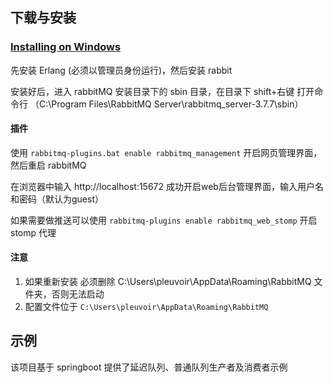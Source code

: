 

## 下载与安装

### [Installing on Windows](https://www.rabbitmq.com/install-windows.html)

先安装 Erlang (必须以管理员身份运行)，然后安装 rabbit

安装好后，进入 rabbitMQ 安装目录下的 sbin 目录，在目录下 shift+右键 打开命令行
（C:\Program Files\RabbitMQ Server\rabbitmq_server-3.7.7\sbin）

#### 插件

使用 `rabbitmq-plugins.bat enable rabbitmq_management` 开启网页管理界面，然后重启 rabbitMQ 

在浏览器中输入 http://localhost:15672 成功开启web后台管理界面，输入用户名和密码（默认为guest）

如果需要做推送可以使用 `rabbitmq-plugins enable rabbitmq_web_stomp` 开启 stomp 代理

#### 注意

1. 如果重新安装 必须删除 C:\Users\pleuvoir\AppData\Roaming\RabbitMQ 文件夹，否则无法启动
2. 配置文件位于 `C:\Users\pleuvoir\AppData\Roaming\RabbitMQ`


## 示例

该项目基于 springboot 提供了延迟队列、普通队列生产者及消费者示例
